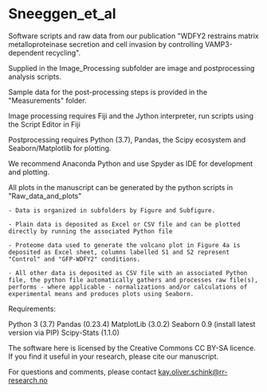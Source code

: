 # Sneeggen_et_al
Software scripts and raw data from our publication "WDFY2 restrains matrix metalloproteinase secretion and cell invasion by controlling VAMP3-dependent recycling".

Supplied in the Image_Processing subfolder are image and postprocessing analysis scripts. 

Sample data for the post-processing steps is provided in the "Measurements" folder. 

Image processing requires Fiji and the Jython interpreter, run scripts using the Script Editor in Fiji


Postprocessing requires Python (3.7), Pandas, the Scipy ecosystem and Seaborn/Matplotlib for plotting. 

We recommend Anaconda Python and use Spyder as IDE for development and plotting.

All plots in the manuscript can be generated by the python scripts in "Raw_data_and_plots"

	- Data is organized in subfolders by Figure and Subfigure. 
	
	- Plain data is deposited as Excel or CSV file and can be plotted directly by running the associated Python file

	- Proteome data used to generate the volcano plot in Figure 4a is deposited as Excel sheet, columns labelled S1 and S2 represent "Control" and "GFP-WDFY2" conditions. 
	
	- All other data is deposited as CSV file with an associated Python file, the python file automatically gathers and processes raw file(s), performs - where applicable - normalizations and/or calculations of experimental means and produces plots using Seaborn. 



Requirements:

Python 3 (3.7)
Pandas (0.23.4)
MatplotLib (3.0.2)
Seaborn 0.9 (install latest version via PIP)
Scipy-Stats (1.1.0)


The software here is licensed by the Creative Commons CC BY-SA licence. If you find it useful in your research, please cite our manuscript.

For questions and comments, please contact kay.oliver.schink@rr-research.no

